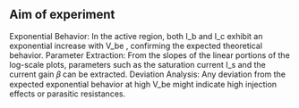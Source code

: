 ## Aim of experiment
Exponential Behavior: In the active region, both I_b and I_c exhibit an exponential increase with V_be , confirming the expected theoretical behavior.
Parameter Extraction: From the slopes of the linear portions of the log-scale plots, parameters such as the saturation current I_s and the current gain 𝛽 can be extracted.
Deviation Analysis: Any deviation from the expected exponential behavior at high V_be might indicate high injection effects or parasitic resistances.
